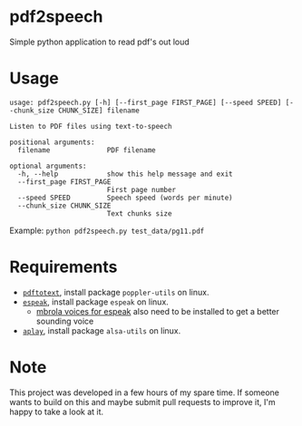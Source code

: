 # pdf2speech
Simple python application to read pdf's out loud

# Usage
```
usage: pdf2speech.py [-h] [--first_page FIRST_PAGE] [--speed SPEED] [--chunk_size CHUNK_SIZE] filename

Listen to PDF files using text-to-speech

positional arguments:
  filename              PDF filename

optional arguments:
  -h, --help            show this help message and exit
  --first_page FIRST_PAGE
                        First page number
  --speed SPEED         Speech speed (words per minute)
  --chunk_size CHUNK_SIZE
                        Text chunks size
```
Example: `python pdf2speech.py test_data/pg11.pdf`

# Requirements

- [`pdftotext`](https://en.wikipedia.org/wiki/Pdftotext), install package `poppler-utils` on linux.
- [`espeak`](https://espeak.sourceforge.net/), install package `espeak` on linux.
    - [mbrola voices for espeak](https://github.com/espeak-ng/espeak-ng/blob/master/docs/mbrola.md#installation-of-standard-packages) also need to be installed to get a better sounding voice
- [`aplay`](https://github.com/alsa-project/alsa-utils), install package `alsa-utils` on linux.

# Note
This project was developed in a few hours of my spare time. If someone wants to build on this and maybe submit pull requests to improve it, I'm happy to take a look at it.
